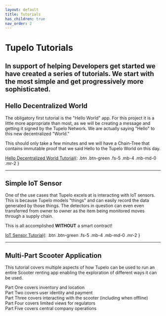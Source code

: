 ```yaml
---
layout: default
title: Tutorials
has_children: true
nav_order: 2
---
```


# Tupelo Tutorials

In support of helping Developers get started we have created a series of tutorials.
We start with the most simple and get progressively more sophisticated.
---
## Hello Decentralized World

The obligatory first tutorial is the "Hello World" app.
For this project it is a little more appropriate than most, as we will be creating a message and getting it signed by the Tupelo Network. We are actually saying "Hello" to this new decentralized "World."

This should only take a few minutes and we will have a Chain-Tree that contains immutable proof that we said Hello to the Tupelo World on this day.

[Hello Decentralized World Tutorial](/tutorials/hello_world){: .btn .btn-green .fs-5 .mb-4 .mb-md-0 .mr-2 }

***
## Simple IoT Sensor

One of the use cases that Tupelo excels at is interacting with IoT sensors.  This is because Tupelo models "things" and can easily record the data generated by those things.  The detectors in question can even even transferred from owner to owner as the item being monitored moves through a supply chain.  

This is all accomplished **WITHOUT** a smart contract!  

[IoT Sensor Tutorial](#getting-started){: .btn .btn-green .fs-5 .mb-4 .mb-md-0 .mr-2 }

***
## Multi-Part Scooter Application
This tutorial covers multiple aspects of how Tupelo can be used to run an entire Scooter renting app enabling the exploration of different ways it can be used.  

Part One covers inventory and location<br>
Part Two covers user identity and payment<br>
Part Three covers interacting with the scooter (including when offline)<br>
Part Four covers limited views for regulators<br>
Part Five covers central company operations<br>
